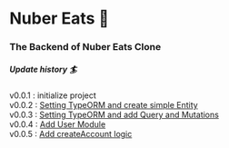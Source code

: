 # Nuber Eats 🍜
### The Backend of Nuber Eats Clone
##### Update history 🏄
v0.0.1 : initialize project<br>
v0.0.2 : <a href="https://github.com/EungyuCho/-nuber-eats-backend-solo-/blob/master/docs/v0.0.2.md">Setting TypeORM and create simple Entity</a><br>
v0.0.3 : <a href="https://github.com/EungyuCho/-nuber-eats-backend-solo-/blob/master/docs/v0.0.3.md">Setting TypeORM and add Query and Mutations</a><br>
v0.0.4 : <a href="https://github.com/EungyuCho/-nuber-eats-backend-solo-/blob/master/docs/v0.0.4.md">Add User Module</a><br>
v0.0.5 : <a href="https://github.com/EungyuCho/-nuber-eats-backend-solo-/blob/master/docs/v0.0.5.md">Add createAccount logic</a><br>